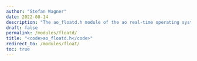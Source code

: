 ```yaml
---
author: "Stefan Wagner"
date: 2022-08-14
description: "The ao_floatd.h module of the ao real-time operating system."
draft: false
permalink: /modules/floatd/
title: "<code>ao_floatd.h</code>"
redirect_to: /modules/float/
toc: true
---
```

